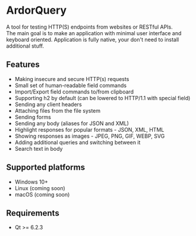 # ArdorQuery
A tool for testing HTTP(S) endpoints from websites or RESTful APIs.  
The main goal is to make an application with minimal user interface and keyboard oriented.
Application is fully native, your don't need to install additional stuff.

## Features
* Making insecure and secure HTTP(s) requests
* Small set of human-readable field commands
* Import/Export field commands to/from clipboard
* Supporting h2 by default (can be lowered to HTTP/1.1 with special field)
* Sending any client headers
* Attaching files from the file system
* Sending forms
* Sending any body (aliases for JSON and XML)
* Highlight responses for popular formats - JSON, XML, HTML
* Showing responses as images - JPEG, PNG, GIF, WEBP, SVG
* Adding additional queries and switching between it
* Search text in body

## Supported platforms
* Windows 10+
* Linux (coming soon)
* macOS (coming soon)

## Requirements
* Qt >= 6.2.3
